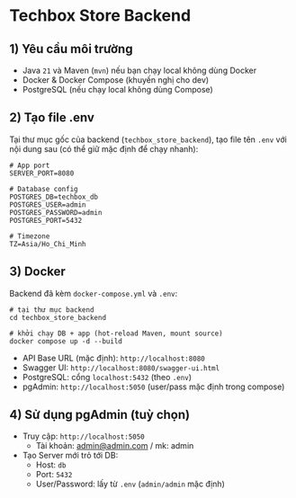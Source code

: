# Techbox Store Backend

## 1) Yêu cầu môi trường

- Java `21` và Maven (`mvn`) nếu bạn chạy local không dùng Docker
- Docker & Docker Compose (khuyến nghị cho dev)
- PostgreSQL (nếu chạy local không dùng Compose)

## 2) Tạo file .env

Tại thư mục gốc của backend (`techbox_store_backend`), tạo file tên `.env` với nội dung sau (có thể giữ mặc định để chạy nhanh):

```env
# App port
SERVER_PORT=8080

# Database config
POSTGRES_DB=techbox_db
POSTGRES_USER=admin
POSTGRES_PASSWORD=admin
POSTGRES_PORT=5432

# Timezone
TZ=Asia/Ho_Chi_Minh
```

## 3) Docker

Backend đã kèm `docker-compose.yml` và `.env`:

```pwsh
# tại thư mục backend
cd techbox_store_backend

# khởi chạy DB + app (hot-reload Maven, mount source)
docker compose up -d --build
```

- API Base URL (mặc định): `http://localhost:8080`
- Swagger UI: `http://localhost:8080/swagger-ui.html`
- PostgreSQL: cổng `localhost:5432` (theo `.env`)
- pgAdmin: `http://localhost:5050` (user/pass mặc định trong compose)

## 4) Sử dụng pgAdmin (tuỳ chọn)

- Truy cập: `http://localhost:5050`
  - Tài khoản: admin@admin.com / mk: admin
- Tạo Server mới trỏ tới DB:
  - Host: `db`
  - Port: `5432`
  - User/Password: lấy từ `.env` (`admin/admin` mặc định)
